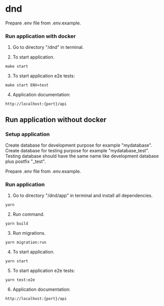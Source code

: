 # dnd

Prepare .env file from .env.example.

### Run application with docker
1) Go to directory "/dnd" in terminal.

2) To start application.
```
make start
```

3) To start application e2e tests:
```
make start ENV=test
```

4) Application documentation:
```
http://localhost:{port}/api
```

## Run application without docker
### Setup application
Create database for development purpose for example "mydatabase".
Create database for testing purpose for example "mydatabase_test".
Testing database should have the same name like development database plus postfix "_test".

Prepare .env file from .env.example.

### Run application
1) Go to directory "/dnd/app" in terminal and install all dependencies.
```
yarn
```

2) Run command.
```
yarn build
```

3) Run migrations.
```
yarn migration:run
```

4) To start application.
```
yarn start
```

5) To start application e2e tests:
```
yarn test:e2e
```

6) Application documentation:
```
http://localhost:{port}/api
```
